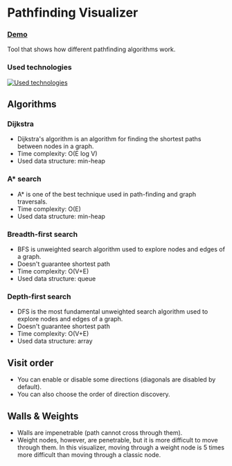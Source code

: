 # Pathfinding Visualizer

### [Demo](https://matejlorinc.github.io/Pathfinding-Visualizer)

Tool that shows how different pathfinding algorithms work.

### Used technologies

[![Used technologies](https://skillicons.dev/icons?i=ts,react,vite,materialui)](https://github.com/1Math3w)

## Algorithms

### Dijkstra

- Dijkstra's algorithm is an algorithm for finding the shortest paths between nodes in a graph.
- Time complexity: O(E log V)
- Used data structure: min-heap

### A* search

- A* is one of the best technique used in path-finding and graph traversals.
- Time complexity: O(E)
- Used data structure: min-heap

### Breadth-first search

- BFS is unweighted search algorithm used to explore nodes and edges of a graph.
- Doesn't guarantee shortest path
- Time complexity: O(V+E)
- Used data structure: queue

### Depth-first search

- DFS is the most fundamental unweighted search algorithm used to explore nodes and edges of a graph.
- Doesn't guarantee shortest path
- Time complexity: O(V+E)
- Used data structure: array

## Visit order

- You can enable or disable some directions (diagonals are disabled by default).
- You can also choose the order of direction discovery.

## Walls & Weights

- Walls are impenetrable (path cannot cross through them).
- Weight nodes, however, are penetrable, but it is more difficult to move through them. In this visualizer, moving
  through a
  weight node is 5 times more difficult than moving through a classic node.
